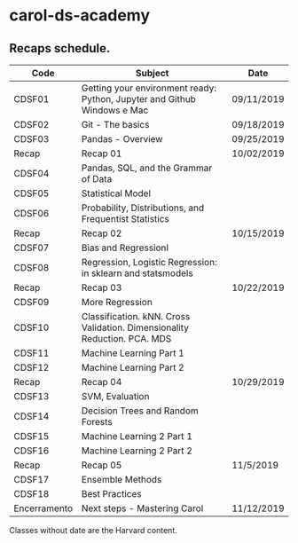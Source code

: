 # carol-ds-academy

## Recaps schedule. 

| Code         | Subject                                                                   | Date       |
|--------------|---------------------------------------------------------------------------|------------|
| CDSF01       | Getting your environment ready: Python, Jupyter and Github Windows e Mac  | 09/11/2019 |
| CDSF02       | Git - The basics                                                          | 09/18/2019 |
| CDSF03       | Pandas - Overview                                                         | 09/25/2019 |
| Recap        | Recap 01                                                                  | 10/02/2019 |
| CDSF04       | Pandas, SQL, and the Grammar of Data                                      |            |
| CDSF05       | Statistical Model                                                         |            |
| CDSF06       | Probability, Distributions, and Frequentist Statistics                    |            |
| Recap        | Recap 02                                                                  | 10/15/2019 |
| CDSF07       | Bias and RegressionI                                                      |            |
| CDSF08       | Regression, Logistic Regression: in sklearn and statsmodels               |            |
| Recap        | Recap 03                                                                  | 10/22/2019 |
| CDSF09       | More Regression                                                           |            |
| CDSF10       | Classification. kNN. Cross Validation. Dimensionality Reduction. PCA. MDS |            |
| CDSF11       | Machine Learning Part 1                                                   |            |
| CDSF12       | Machine Learning Part 2                                                   |            |
| Recap        | Recap 04                                                                  | 10/29/2019 |
| CDSF13       | SVM, Evaluation                                                           |            |
| CDSF14       | Decision Trees and Random Forests                                         |            |
| CDSF15       | Machine Learning 2 Part 1                                                 |            |
| CDSF16       | Machine Learning 2 Part 2                                                 |            |
| Recap        | Recap 05                                                                  | 11/5/2019  |
| CDSF17       | Ensemble Methods                                                          |            |
| CDSF18       | Best Practices                                                            |            |
| Encerramento | Next steps - Mastering Carol                                              | 11/12/2019 |

Classes without date are the Harvard content.  

